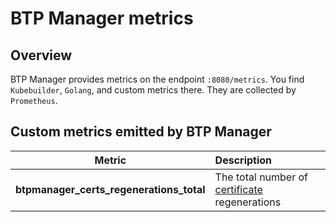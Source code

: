 # BTP Manager metrics

## Overview
BTP Manager provides metrics on the endpoint `:8080/metrics`. You find `Kubebuilder`, `Golang`, and custom metrics there. They are collected by `Prometheus`.

## Custom metrics emitted by BTP Manager

| Metric                                          | Description                                                                      |
| ----------------------------------------------- | :------------------------------------------------------------------------------- |
| **btpmanager_certs_regenerations_total**        | The total number of [certificate](06-10-certs.md) regenerations                  |